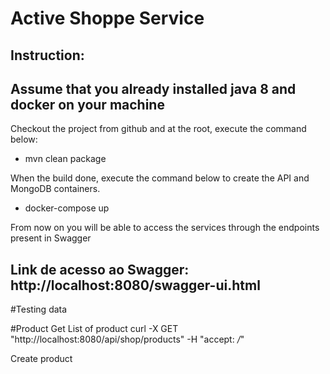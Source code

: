 # Active Shoppe Service

## Instruction:

## Assume that you already installed java 8 and docker on your machine
Checkout the project  from github and at the root, execute the command below:

- mvn clean package

When the build done, execute the command below to create the API and MongoDB containers.
- docker-compose up


From now on you will be able to access the services through the endpoints present in Swagger
## Link de acesso ao Swagger: http://localhost:8080/swagger-ui.html

#Testing  data

#Product
Get List of product
curl -X GET "http://localhost:8080/api/shop/products" -H "accept: */*"


Create product

